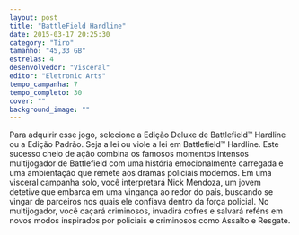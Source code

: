 ```yaml
---
layout: post
title: "BattleField Hardline"
date: 2015-03-17 20:25:30
category: "Tiro"
tamanho: "45,33 GB"
estrelas: 4
desenvolvedor: "Visceral"
editor: "Eletronic Arts"
tempo_campanha: 7
tempo_completo: 30
cover: ""
background_image: ""
---
```


Para adquirir esse jogo, selecione a Edição Deluxe de Battlefield™ Hardline ou a Edição Padrão. Seja a lei ou viole a lei em Battlefield™ Hardline. Este sucesso cheio de ação combina os famosos momentos intensos multijogador de Battlefield com uma história emocionalmente carregada e uma ambientação que remete aos dramas policiais modernos. Em uma visceral campanha solo, você interpretará Nick Mendoza, um jovem detetive que embarca em uma vingança ao redor do país, buscando se vingar de parceiros nos quais ele confiava dentro da força policial. No multijogador, você caçará criminosos, invadirá cofres e salvará reféns em novos modos inspirados por policiais e criminosos como Assalto e Resgate.
